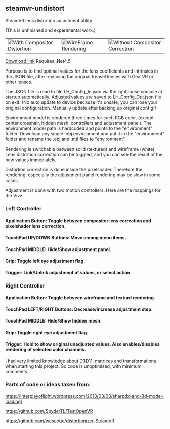 ## steamvr-undistort

SteamVR lens distortion adjustment utility

(This is unfinished and experimental work.)


<table border="0"><tr><td>
<img src="https://github.com/sencercoltu/steamvr-undistort/blob/master/images/2018-09-23-AM_12_54_08.png?raw=true"/>With Compositor Distortion
  </td><td>
<img src="https://github.com/sencercoltu/steamvr-undistort/blob/master/images/2018-09-23-AM_12_54_19.png?raw=true"/>WireFrame Rendering
  </td>
  <td>
<img src="https://github.com/sencercoltu/steamvr-undistort/blob/master/images/2018-09-23-AM_12_54_34.png?raw=true"/>Without Compositor Correction
  </td></tr></table>

[Download link](https://github.com/sencercoltu/steamvr-undistort/releases)
Requires .Net4.5

Purpose is to find optimal values for the lens coefficients and intrinsics in the JSON file, after replacing the original frensel lenses with GearVR or other lenses.

The JSON file is read to file LH_Config_In.json via the lighthouse console at startup automatically.
Adjusted values are saved to LH_Config_Out.json file on exit. (No auto update to device because it's unsafe, you can lose your original configuration. Manually update after backing up original config!) 

Environment model is rendered three times for each RGB color. (except center crosshair, hidden mesh, controllers and adjustment panel).
The environment model path is hardcoded and points to the "environment" folder. Download any single .obj environment and put it in the "environment" folder and rename the .obj and .mtl files to "environment".

Rendering is switchable between solid (textured) and wireframe (white). Lens distortion correction can be toggled, and you can see the result of the new values immediately.

Distortion correction is done inside the pixelshader. Therefore the rendering, especially the adjustment panel rendering may be slow in some cases.

Adjustment is done with two motion controllers. Here are the mappings for the Vive:

### Left Controller
#### Application Button: Toggle between compositor lens correction and pixelshader lens correction.
#### TouchPad UP/DOWN Buttons: Move among menu items.
#### TouchPad MIDDLE: Hide/Show adjustment panel.
#### Grip: Toggle left eye adjustment flag.
#### Trigger: Link/Unlink adjustment of values, or select action.

### Right Controller
#### Application Button: Toggle between wireframe and texturd rendering.
#### TouchPad LEFT/RIGHT Buttons: Decrease/Increase adjustment step.
#### TouchPad MIDDLE: Hide/Show hidden mesh.
#### Grip: Toggle right eye adjustment flag.
#### Trigger: Hold to show original unadjusted values. Also enables/disables rendering of selected color channels. 



I had very limited knowledge about D3D11, matrices and transformations when starting this project. So code is unoptimized, with minimum comments.  


### Parts of code or ideas taken from:

https://interplayoflight.wordpress.com/2013/03/03/sharpdx-and-3d-model-loading/

https://github.com/SpyderTL/TestOpenVR

https://github.com/wescotte/distortionizer-SteamVR
